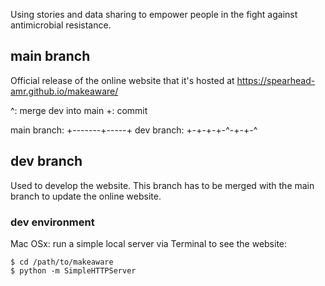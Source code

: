 Using stories and data sharing to empower people in the fight against antimicrobial resistance.

## main branch

Official release of the online website that it's hosted at https://spearhead-amr.github.io/makeaware/

^: merge dev into main
+: commit

main branch: +-------+-----+
dev branch:  +-+-+-+-^-+-+-^

## dev branch

Used to develop the website. This branch has to be merged with the main branch to update the online website.


### dev environment

Mac OSx: run a simple local server via Terminal to see the website:

```
$ cd /path/to/makeaware
$ python -m SimpleHTTPServer
```

